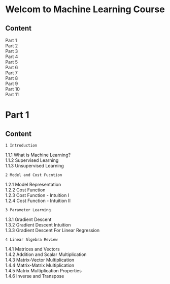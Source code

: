 # Welcom to Machine Learning Course
## Content
Part 1  
Part 2  
Part 3  
Part 4  
Part 5  
Part 6  
Part 7  
Part 8  
Part 9  
Part 10  
Part 11    

# Part 1
## Content
	1 Introduction   
1.1.1 What is Machine Learning?  
1.1.2 Supervised Learning  
1.1.3 Unsupervised Learning  

	2 Model and Cost Fucntion  
1.2.1 Model Representation  
1.2.2 Cost Function  
1.2.3 Cost Function - Intuition I  
1.2.4 Cost Function - Intuition II  

	3 Parameter Learning  
1.3.1 Gradient Descent  
1.3.2 Gradient Descent Intuition  
1.3.3 Gradient Descent For Linear Regression  

	4 Linear Algebra Review  
1.4.1 Matrices and Vectors  
1.4.2 Addition and Scalar Multiplication  
1.4.3 Matrix-Vector Multiplication  
1.4.4 Matrix-Matrix Multiplication  
1.4.5 Matrix Multiplication Properties  
1.4.6 Inverse and Transpose  




























